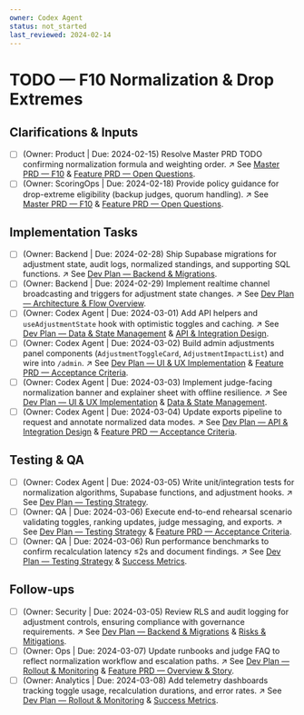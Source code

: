 ```yaml
---
owner: Codex Agent
status: not_started
last_reviewed: 2024-02-14
---
```


# TODO — F10 Normalization & Drop Extremes

## Clarifications & Inputs
- [ ] (Owner: Product | Due: 2024-02-15) Resolve Master PRD TODO confirming normalization formula and weighting order. ↗️ See [Master PRD — F10](masterPRD.md#f10--normalization--drop-extremes-p1) & [Feature PRD — Open Questions](featurePRD_F10.md#open-questions).
- [ ] (Owner: ScoringOps | Due: 2024-02-18) Provide policy guidance for drop-extreme eligibility (backup judges, quorum handling). ↗️ See [Master PRD — F10](masterPRD.md#f10--normalization--drop-extremes-p1) & [Feature PRD — Open Questions](featurePRD_F10.md#open-questions).

## Implementation Tasks
- [ ] (Owner: Backend | Due: 2024-02-28) Ship Supabase migrations for adjustment state, audit logs, normalized standings, and supporting SQL functions. ↗️ See [Dev Plan — Backend & Migrations](devplan_F10.md#backend--migrations).
- [ ] (Owner: Backend | Due: 2024-02-29) Implement realtime channel broadcasting and triggers for adjustment state changes. ↗️ See [Dev Plan — Architecture & Flow Overview](devplan_F10.md#architecture--flow-overview).
- [ ] (Owner: Codex Agent | Due: 2024-03-01) Add API helpers and `useAdjustmentState` hook with optimistic toggles and caching. ↗️ See [Dev Plan — Data & State Management](devplan_F10.md#data--state-management) & [API & Integration Design](devplan_F10.md#api--integration-design).
- [ ] (Owner: Codex Agent | Due: 2024-03-02) Build admin adjustments panel components (`AdjustmentToggleCard`, `AdjustmentImpactList`) and wire into `/admin`. ↗️ See [Dev Plan — UI & UX Implementation](devplan_F10.md#ui--ux-implementation) & [Feature PRD — Acceptance Criteria](featurePRD_F10.md#acceptance-criteria).
- [ ] (Owner: Codex Agent | Due: 2024-03-03) Implement judge-facing normalization banner and explainer sheet with offline resilience. ↗️ See [Dev Plan — UI & UX Implementation](devplan_F10.md#ui--ux-implementation) & [Data & State Management](devplan_F10.md#data--state-management).
- [ ] (Owner: Codex Agent | Due: 2024-03-04) Update exports pipeline to request and annotate normalized data modes. ↗️ See [Dev Plan — API & Integration Design](devplan_F10.md#api--integration-design) & [Feature PRD — Acceptance Criteria](featurePRD_F10.md#acceptance-criteria).

## Testing & QA
- [ ] (Owner: Codex Agent | Due: 2024-03-05) Write unit/integration tests for normalization algorithms, Supabase functions, and adjustment hooks. ↗️ See [Dev Plan — Testing Strategy](devplan_F10.md#testing-strategy).
- [ ] (Owner: QA | Due: 2024-03-06) Execute end-to-end rehearsal scenario validating toggles, ranking updates, judge messaging, and exports. ↗️ See [Dev Plan — Testing Strategy](devplan_F10.md#testing-strategy) & [Feature PRD — Acceptance Criteria](featurePRD_F10.md#acceptance-criteria).
- [ ] (Owner: QA | Due: 2024-03-06) Run performance benchmarks to confirm recalculation latency ≤2s and document findings. ↗️ See [Dev Plan — Testing Strategy](devplan_F10.md#testing-strategy) & [Success Metrics](featurePRD_F10.md#success-metrics).

## Follow-ups
- [ ] (Owner: Security | Due: 2024-03-05) Review RLS and audit logging for adjustment controls, ensuring compliance with governance requirements. ↗️ See [Dev Plan — Backend & Migrations](devplan_F10.md#backend--migrations) & [Risks & Mitigations](devplan_F10.md#risks--mitigations).
- [ ] (Owner: Ops | Due: 2024-03-07) Update runbooks and judge FAQ to reflect normalization workflow and escalation paths. ↗️ See [Dev Plan — Rollout & Monitoring](devplan_F10.md#rollout--monitoring) & [Feature PRD — Overview & Story](featurePRD_F10.md#overview--story).
- [ ] (Owner: Analytics | Due: 2024-03-08) Add telemetry dashboards tracking toggle usage, recalculation durations, and error rates. ↗️ See [Dev Plan — Rollout & Monitoring](devplan_F10.md#rollout--monitoring) & [Success Metrics](featurePRD_F10.md#success-metrics).
